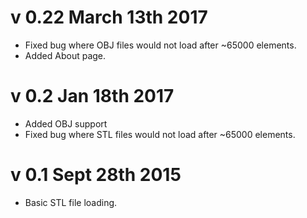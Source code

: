 # v 0.22 March 13th 2017
* Fixed bug where OBJ files would not load after ~65000 elements.
* Added About page.

# v 0.2 Jan 18th 2017
* Added OBJ support
* Fixed bug where STL files would not load after ~65000 elements.

# v 0.1 Sept 28th 2015
* Basic STL file loading.